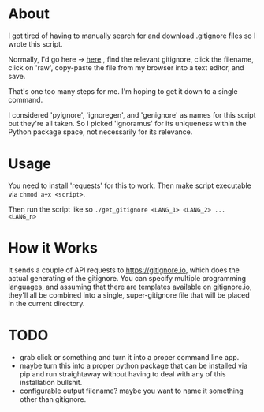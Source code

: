 # About

I got tired of having to manually search for and download .gitignore files so I wrote this script.

Normally, I'd go here -> [here](https://github.com/github/gitignore) , find the relevant gitignore, click the filename, click on 'raw', copy-paste the file from my browser into a text editor, and save.

That's one too many steps for me. I'm hoping to get it down to a single command.

I considered 'pyignore', 'ignoregen', and 'genignore' as names for this script but they're all taken. So I picked 'ignoramus' for its uniqueness within the Python package space, not necessarily for its relevance.

# Usage
You need to install 'requests' for this to work. Then make script executable via `chmod a+x <script>`.

Then run the script like so `./get_gitignore <LANG_1> <LANG_2> ... <LANG_n>`

# How it Works
It sends a couple of API requests to https://gitignore.io, which does the actual generating of the gitignore.
You can specify multiple programming languages, and assuming that there are templates available on gitignore.io, they'll all be combined into a single, super-gitignore file that will be placed in the current directory.

# TODO
- grab click or something and turn it into a proper command line app.
- maybe turn this into a proper python package that can be installed via pip and run straightaway without having to deal with any of this installation bullshit.
- configurable output filename? maybe you want to name it something other than gitignore.
